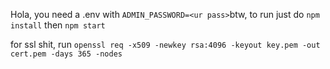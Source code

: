 Hola, you need a .env with `ADMIN_PASSWORD=<ur pass>`btw,
to run just do 
```npm install``` then ```npm start```

for ssl shit, run ```openssl req -x509 -newkey rsa:4096 -keyout key.pem -out cert.pem -days 365 -nodes```
